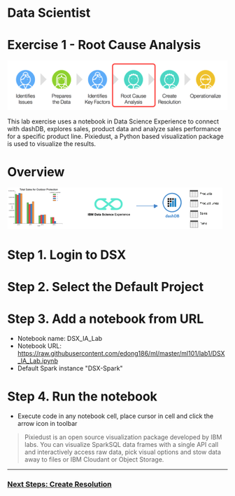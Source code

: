 # Data Scientist 

# Exercise 1 - Root Cause Analysis

[<img src="https://github.com/edong186/ml/blob/master/ml101/media/DSE2E1.png">](https://github.com/edong186/ml/blob/master/ml101/lab1/)

This lab exercise uses a notebook in Data Science Experience to connect with dashDB, explores sales, product data and analyze sales performance for a specific product line. Pixiedust, a Python based visualization package is used to visualize the results.

# Overview

[<img src="https://github.com/edong186/ml/blob/master/ml101/lab1/media/overview.gif">](https://github.com/edong186/ml/blob/master/ml101/lab1/media/overview.gif)


# Step 1. Login to DSX
# Step 2. Select the Default Project
# Step 3. Add a notebook from URL

- Notebook name: DSX_IA_Lab
- Notebook URL: https://raw.githubusercontent.com/edong186/ml/master/ml101/lab1/DSX_IA_Lab.ipynb
- Default Spark instance "DSX-Spark"

# Step 4. Run the notebook

- Execute code in any notebook cell, place cursor in cell and click the arrow icon in toolbar

> Pixiedust is an open source visualization package developed by IBM labs. You can visualize SparkSQL data frames with a single API call and interactively access raw data, pick visual options and stow data away to files or IBM Cloudant or Object Storage.

--- 

### [Next Steps: Create Resolution](https://github.com/edong186/ml/blob/master/ml101/lab2)
